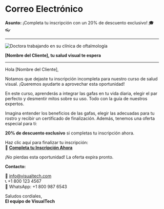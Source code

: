 # Correo Electrónico

**Asunto:** ¡Completa tu inscripción con un 20% de descuento exclusivo! 🎓👓

---

![Doctora trabajando en su clínica de oftalmología](https://images.pexels.com/photos/5715887/pexels-photo-5715887.jpeg?auto=compress&cs=tinysrgb&w=1260&h=750&dpr=2)

**[Nombre del Cliente], tu salud visual te espera**

---

Hola [Nombre del Cliente],

Notamos que dejaste tu inscripción incompleta para nuestro curso de salud visual. ¡Queremos ayudarte a aprovechar esta oportunidad!

En este curso, aprenderás a integrar las gafas en tu vida diaria, elegir el par perfecto y desmentir mitos sobre su uso. Todo con la guía de nuestros expertos.

Imagina entender los beneficios de las gafas, elegir las adecuadas para tu rostro y recibir un certificado de finalización. Además, tenemos una oferta especial para ti:

**20% de descuento exclusivo** si completas tu inscripción ahora.

Haz clic aquí para finalizar tu inscripción:  
🔗 **[Completa tu Inscripción Ahora](http://www.visualtech.com/inscripcion)**

¡No pierdas esta oportunidad! La oferta expira pronto.

**Contacto:**

📧 info@visualtech.com  
📞 +1 800 123 4567  
📲 WhatsApp: +1 800 987 6543

Saludos cordiales,  
**El equipo de VisualTech**
